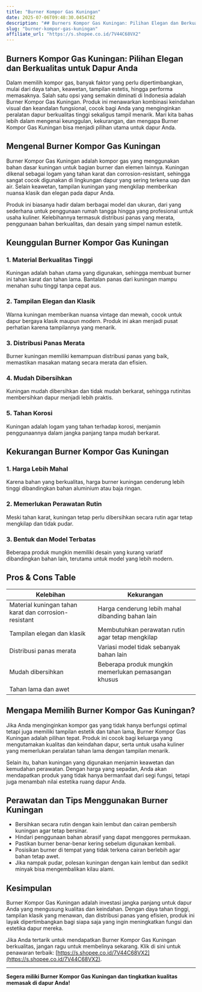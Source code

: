 ```yaml
---
title: "Burner Kompor Gas Kuningan"
date: 2025-07-06T09:48:30.045478Z
description: "## Burners Kompor Gas Kuningan: Pilihan Elegan dan Berkualitas untuk Dapur Anda..."
slug: "burner-kompor-gas-kuningan"
affiliate_url: "https://s.shopee.co.id/7V44C68VX2"
---
```

## Burners Kompor Gas Kuningan: Pilihan Elegan dan Berkualitas untuk Dapur Anda

Dalam memilih kompor gas, banyak faktor yang perlu dipertimbangkan, mulai dari daya tahan, keawetan, tampilan estetis, hingga performa memasaknya. Salah satu opsi yang semakin diminati di Indonesia adalah Burner Kompor Gas Kuningan. Produk ini menawarkan kombinasi keindahan visual dan keandalan fungsional, cocok bagi Anda yang menginginkan peralatan dapur berkualitas tinggi sekaligus tampil menarik. Mari kita bahas lebih dalam mengenai keunggulan, kekurangan, dan mengapa Burner Kompor Gas Kuningan bisa menjadi pilihan utama untuk dapur Anda.

## Mengenal Burner Kompor Gas Kuningan

Burner Kompor Gas Kuningan adalah kompor gas yang menggunakan bahan dasar kuningan untuk bagian burner dan elemen lainnya. Kuningan dikenal sebagai logam yang tahan karat dan corrosion-resistant, sehingga sangat cocok digunakan di lingkungan dapur yang sering terkena uap dan air. Selain keawetan, tampilan kuningan yang mengkilap memberikan nuansa klasik dan elegan pada dapur Anda.

Produk ini biasanya hadir dalam berbagai model dan ukuran, dari yang sederhana untuk penggunaan rumah tangga hingga yang profesional untuk usaha kuliner. Kelebihannya termasuk distribusi panas yang merata, penggunaan bahan berkualitas, dan desain yang simpel namun estetik.

## Keunggulan Burner Kompor Gas Kuningan

### 1. Material Berkualitas Tinggi

Kuningan adalah bahan utama yang digunakan, sehingga membuat burner ini tahan karat dan tahan lama. Bantalan panas dari kuningan mampu menahan suhu tinggi tanpa cepat aus.

### 2. Tampilan Elegan dan Klasik

Warna kuningan memberikan nuansa vintage dan mewah, cocok untuk dapur bergaya klasik maupun modern. Produk ini akan menjadi pusat perhatian karena tampilannya yang menarik.

### 3. Distribusi Panas Merata

 Burner kuningan memiliki kemampuan distribusi panas yang baik, memastikan masakan matang secara merata dan efisien.

### 4. Mudah Dibersihkan

Kuningan mudah dibersihkan dan tidak mudah berkarat, sehingga rutinitas membersihkan dapur menjadi lebih praktis.

### 5. Tahan Korosi

Kuningan adalah logam yang tahan terhadap korosi, menjamin penggunaannya dalam jangka panjang tanpa mudah berkarat.

## Kekurangan Burner Kompor Gas Kuningan

### 1. Harga Lebih Mahal

Karena bahan yang berkualitas, harga burner kuningan cenderung lebih tinggi dibandingkan bahan aluminium atau baja ringan.

### 2. Memerlukan Perawatan Rutin

Meski tahan karat, kuningan tetap perlu dibersihkan secara rutin agar tetap mengkilap dan tidak pudar.

### 3. Bentuk dan Model Terbatas

Beberapa produk mungkin memiliki desain yang kurang variatif dibandingkan bahan lain, terutama untuk model yang lebih modern.

## Pros & Cons Table

| Kelebihan                                   | Kekurangan                                         |
|--------------------------------------------|----------------------------------------------------|
| Material kuningan tahan karat dan corrosion-resistant | Harga cenderung lebih mahal dibanding bahan lain |
| Tampilan elegan dan klasik                | Membutuhkan perawatan rutin agar tetap mengkilap |
| Distribusi panas merata                   | Variasi model tidak sebanyak bahan lain            |
| Mudah dibersihkan                        | Beberapa produk mungkin memerlukan pemasangan khusus |
| Tahan lama dan awet                       |                                                     |

## Mengapa Memilih Burner Kompor Gas Kuningan?

Jika Anda menginginkan kompor gas yang tidak hanya berfungsi optimal tetapi juga memiliki tampilan estetik dan tahan lama, Burner Kompor Gas Kuningan adalah pilihan tepat. Produk ini cocok bagi keluarga yang mengutamakan kualitas dan keindahan dapur, serta untuk usaha kuliner yang memerlukan peralatan tahan lama dengan tampilan menarik.

Selain itu, bahan kuningan yang digunakan menjamin keawetan dan kemudahan perawatan. Dengan harga yang sepadan, Anda akan mendapatkan produk yang tidak hanya bermanfaat dari segi fungsi, tetapi juga menambah nilai estetika ruang dapur Anda.

## Perawatan dan Tips Menggunakan Burner Kuningan

- Bersihkan secara rutin dengan kain lembut dan cairan pembersih kuningan agar tetap bersinar.
- Hindari penggunaan bahan abrasif yang dapat menggores permukaan.
- Pastikan burner benar-benar kering sebelum digunakan kembali.
- Posisikan burner di tempat yang tidak terkena cairan berlebih agar bahan tetap awet.
- Jika nampak pudar, polesan kuningan dengan kain lembut dan sedikit minyak bisa mengembalikan kilau alami.

## Kesimpulan

Burner Kompor Gas Kuningan adalah investasi jangka panjang untuk dapur Anda yang mengusung kualitas dan keindahan. Dengan daya tahan tinggi, tampilan klasik yang menawan, dan distribusi panas yang efisien, produk ini layak dipertimbangkan bagi siapa saja yang ingin meningkatkan fungsi dan estetika dapur mereka.

Jika Anda tertarik untuk mendapatkan Burner Kompor Gas Kuningan berkualitas, jangan ragu untuk membelinya sekarang. Klik di sini untuk penawaran terbaik: [https://s.shopee.co.id/7V44C68VX2](https://s.shopee.co.id/7V44C68VX2).

---

**Segera miliki Burner Kompor Gas Kuningan dan tingkatkan kualitas memasak di dapur Anda!**